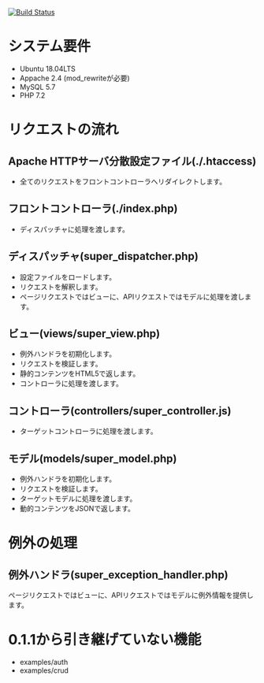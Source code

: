 [![Build Status](https://travis-ci.org/pieni-php/pieni-dev.svg?branch=master)](https://travis-ci.org/pieni-php/pieni-dev)

# システム要件
- Ubuntu 18.04LTS
- Appache 2.4 (mod_rewriteが必要)
- MySQL 5.7
- PHP 7.2

# リクエストの流れ

## Apache HTTPサーバ分散設定ファイル(./.htaccess)
- 全てのリクエストをフロントコントローラへリダイレクトします。

## フロントコントローラ(./index.php)
- ディスパッチャに処理を渡します。

## ディスパッチャ(super_dispatcher.php)
- 設定ファイルをロードします。
- リクエストを解釈します。
- ページリクエストではビューに、APIリクエストではモデルに処理を渡します。

## ビュー(views/super_view.php)
- 例外ハンドラを初期化します。
- リクエストを検証します。
- 静的コンテンツをHTML5で返します。
- コントローラに処理を渡します。

## コントローラ(controllers/super_controller.js)
- ターゲットコントローラに処理を渡します。

## モデル(models/super_model.php)
- 例外ハンドラを初期化します。
- リクエストを検証します。
- ターゲットモデルに処理を渡します。
- 動的コンテンツをJSONで返します。

# 例外の処理
## 例外ハンドラ(super_exception_handler.php)
ページリクエストではビューに、APIリクエストではモデルに例外情報を提供します。

# 0.1.1から引き継げていない機能
- examples/auth
- examples/crud
